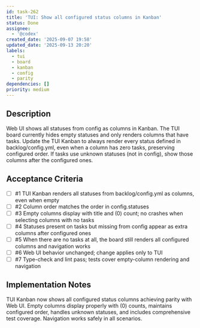 ```yaml
---
id: task-262
title: 'TUI: Show all configured status columns in Kanban'
status: Done
assignee:
  - '@codex'
created_date: '2025-09-07 19:58'
updated_date: '2025-09-13 20:20'
labels:
  - tui
  - board
  - kanban
  - config
  - parity
dependencies: []
priority: medium
---
```


## Description

Web UI shows all statuses from config as columns in Kanban. The TUI board currently hides empty statuses and only renders columns that have tasks. Update the TUI Kanban to always render every status defined in backlog/config.yml, even when a column has zero tasks, preserving configured order. If tasks use unknown statuses (not in config), show those columns after the configured ones.

## Acceptance Criteria
<!-- AC:BEGIN -->
- [ ] #1 TUI Kanban renders all statuses from backlog/config.yml as columns, even when empty
- [ ] #2 Column order matches the order in config.statuses
- [ ] #3 Empty columns display with title and (0) count; no crashes when selecting columns with no tasks
- [ ] #4 Statuses present on tasks but missing from config appear as extra columns after configured ones
- [ ] #5 When there are no tasks at all, the board still renders all configured columns and navigation works
- [ ] #6 Web UI behavior unchanged; change applies only to TUI
- [ ] #7 Type-check and lint pass; tests cover empty-column rendering and navigation
<!-- AC:END -->

## Implementation Notes

TUI Kanban now shows all configured status columns achieving parity with Web UI. Empty columns display properly with (0) counts, maintains configured order, handles unknown statuses, and includes comprehensive test coverage. Navigation works safely in all scenarios.
